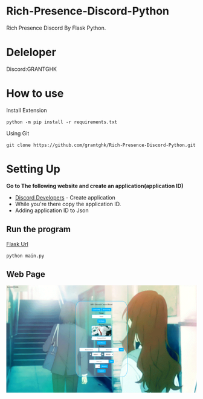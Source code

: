 # Rich-Presence-Discord-Python
Rich Presence Discord By Flask Python.
# Deleloper
Discord:GRANTGHK
# How to use
Install Extension
```
python -m pip install -r requirements.txt
```
Using Git
```
git clone https://github.com/grantghk/Rich-Presence-Discord-Python.git
```
# Setting Up
**Go to The following website and create an application(application ID)**
- [Discord Developers](https://discord.com/developers) - Create application
- While you're there copy the application ID.
- Adding application ID to Json
## Run the program
[Flask Url](http://127.0.0.1:5000)
```
python main.py
```
## Web Page
![plot](https://github.com/grantghk/Rich-Presence-Discord-Python/blob/main/png/Web%20page.png?raw=true)
